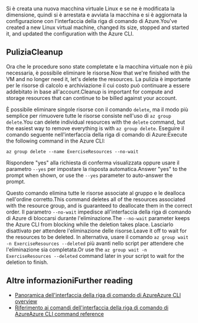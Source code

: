 <span data-ttu-id="3116f-101">Si è creata una nuova macchina virtuale Linux e se ne è modificata la dimensione, quindi si è arrestata e avviata la macchina e si è aggiornata la configurazione con l'interfaccia della riga di comando di Azure.</span><span class="sxs-lookup"><span data-stu-id="3116f-101">You've created a new Linux virtual machine, changed its size, stopped and started it, and updated the configuration with the Azure CLI.</span></span>

## <a name="cleanup"></a><span data-ttu-id="3116f-102">Pulizia</span><span class="sxs-lookup"><span data-stu-id="3116f-102">Cleanup</span></span>

<span data-ttu-id="3116f-103">Ora che le procedure sono state completate e la macchina virtuale non è più necessaria, è possibile eliminare le risorse.</span><span class="sxs-lookup"><span data-stu-id="3116f-103">Now that we're finished with the VM and no longer need it, let's delete the resources.</span></span> <span data-ttu-id="3116f-104">La pulizia è importante per le risorse di calcolo e archiviazione il cui costo può continuare a essere addebitato in base all'account.</span><span class="sxs-lookup"><span data-stu-id="3116f-104">Cleanup is important for compute and storage resources that can continue to be billed against your account.</span></span> 

<span data-ttu-id="3116f-105">È possibile eliminare singole risorse con il comando `delete`, ma il modo più semplice per rimuovere tutte le risorse consiste nell'uso di `az group delete`.</span><span class="sxs-lookup"><span data-stu-id="3116f-105">You can delete individual resources with the `delete` command, but the easiest way to remove everything is with `az group delete`.</span></span> <span data-ttu-id="3116f-106">Eseguire il comando seguente nell'interfaccia della riga di comando di Azure:</span><span class="sxs-lookup"><span data-stu-id="3116f-106">Execute the following command in the Azure CLI:</span></span>

```azurecli
az group delete --name ExerciseResources --no-wait
```

<span data-ttu-id="3116f-107">Rispondere "yes" alla richiesta di conferma visualizzata oppure usare il parametro `--yes` per impostare la risposta automatica.</span><span class="sxs-lookup"><span data-stu-id="3116f-107">Answer "yes" to the prompt when shown, or use the `--yes` parameter to auto-answer the prompt.</span></span>

<span data-ttu-id="3116f-108">Questo comando elimina tutte le risorse associate al gruppo e le dealloca nell'ordine corretto.</span><span class="sxs-lookup"><span data-stu-id="3116f-108">This command deletes all of the resources associated with the resource group, and is guaranteed to deallocate them in the correct order.</span></span> <span data-ttu-id="3116f-109">Il parametro `--no-wait` impedisce all'interfaccia della riga di comando di Azure di bloccarsi durante l'eliminazione.</span><span class="sxs-lookup"><span data-stu-id="3116f-109">The `--no-wait` parameter keeps the Azure CLI from blocking while the deletion takes place.</span></span> <span data-ttu-id="3116f-110">Lasciarlo disattivato per attendere l'eliminazione delle risorse.</span><span class="sxs-lookup"><span data-stu-id="3116f-110">Leave it off to wait for the resources to be deleted.</span></span> <span data-ttu-id="3116f-111">In alternativa, usare il comando `az group wait -n ExerciseResources --deleted` più avanti nello script per attendere che l'eliminazione sia completata.</span><span class="sxs-lookup"><span data-stu-id="3116f-111">Or use the `az group wait -n ExerciseResources --deleted` command later in your script to wait for the deletion to finish.</span></span>


## <a name="further-reading"></a><span data-ttu-id="3116f-112">Altre informazioni</span><span class="sxs-lookup"><span data-stu-id="3116f-112">Further reading</span></span>

* [<span data-ttu-id="3116f-113">Panoramica dell'interfaccia della riga di comando di Azure</span><span class="sxs-lookup"><span data-stu-id="3116f-113">Azure CLI overview</span></span>](https://docs.microsoft.com/cli/azure/?view=azure-cli-latest)
* [<span data-ttu-id="3116f-114">Riferimento ai comandi dell'interfaccia della riga di comando di Azure</span><span class="sxs-lookup"><span data-stu-id="3116f-114">Azure CLI command reference</span></span>](https://docs.microsoft.com/cli/azure/reference-index?view=azure-cli-latest)
